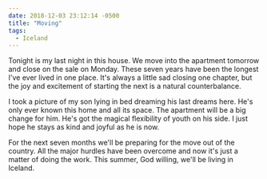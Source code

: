 ```yaml
---
date: 2018-12-03 23:12:14 -0500
title: "Moving"
tags:
  - Iceland
---
```


Tonight is my last night in this house. We move into the apartment
tomorrow and close on the sale on Monday. These seven years have
been the longest I've ever lived in one place. It's always
a little sad closing one chapter, but the joy and excitement of
starting the next is a natural counterbalance.

I took a picture of my son lying in bed dreaming his last dreams
here. He's only ever known this home and all its space. The
apartment will be a big change for him. He's got the magical
flexibility of youth on his side. I just hope he stays as kind and
joyful as he is now.

For the next seven months we'll be preparing for the move out of
the country. All the major hurdles have been overcome and now it's
just a matter of doing the work. This summer, God willing, we'll
be living in Iceland.


<!--  vim: set shiftwidth=4 tabstop=4 expandtab: -->
